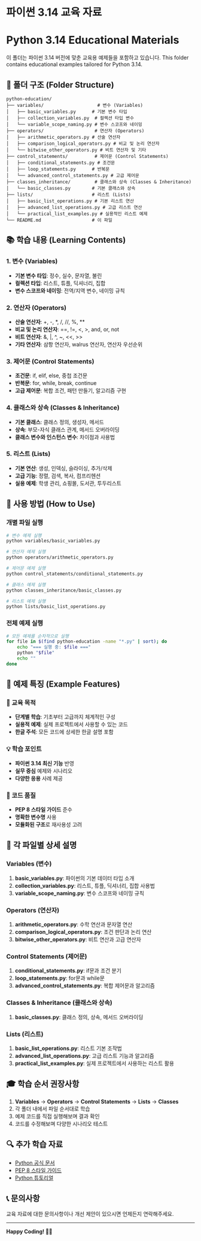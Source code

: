 # 파이썬 3.14 교육 자료
# Python 3.14 Educational Materials

이 폴더는 파이썬 3.14 버전에 맞춘 교육용 예제들을 포함하고 있습니다.
This folder contains educational examples tailored for Python 3.14.

## 📁 폴더 구조 (Folder Structure)

```
python-education/
├── variables/                    # 변수 (Variables)
│   ├── basic_variables.py      # 기본 변수 타입
│   ├── collection_variables.py  # 컬렉션 타입 변수
│   └── variable_scope_naming.py # 변수 스코프와 네이밍
├── operators/                   # 연산자 (Operators)
│   ├── arithmetic_operators.py # 산술 연산자
│   ├── comparison_logical_operators.py # 비교 및 논리 연산자
│   └── bitwise_other_operators.py # 비트 연산자 및 기타
├── control_statements/          # 제어문 (Control Statements)
│   ├── conditional_statements.py # 조건문
│   ├── loop_statements.py      # 반복문
│   └── advanced_control_statements.py # 고급 제어문
├── classes_inheritance/         # 클래스와 상속 (Classes & Inheritance)
│   └── basic_classes.py        # 기본 클래스와 상속
├── lists/                      # 리스트 (Lists)
│   ├── basic_list_operations.py # 기본 리스트 연산
│   ├── advanced_list_operations.py # 고급 리스트 연산
│   └── practical_list_examples.py # 실용적인 리스트 예제
└── README.md                   # 이 파일
```

## 📚 학습 내용 (Learning Contents)

### 1. 변수 (Variables)
- **기본 변수 타입**: 정수, 실수, 문자열, 불린
- **컬렉션 타입**: 리스트, 튜플, 딕셔너리, 집합
- **변수 스코프와 네이밍**: 전역/지역 변수, 네이밍 규칙

### 2. 연산자 (Operators)
- **산술 연산자**: +, -, *, /, //, %, **
- **비교 및 논리 연산자**: ==, !=, <, >, and, or, not
- **비트 연산자**: &, |, ^, ~, <<, >>
- **기타 연산자**: 삼항 연산자, walrus 연산자, 연산자 우선순위

### 3. 제어문 (Control Statements)
- **조건문**: if, elif, else, 중첩 조건문
- **반복문**: for, while, break, continue
- **고급 제어문**: 복합 조건, 패턴 만들기, 알고리즘 구현

### 4. 클래스와 상속 (Classes & Inheritance)
- **기본 클래스**: 클래스 정의, 생성자, 메서드
- **상속**: 부모-자식 클래스 관계, 메서드 오버라이딩
- **클래스 변수와 인스턴스 변수**: 차이점과 사용법

### 5. 리스트 (Lists)
- **기본 연산**: 생성, 인덱싱, 슬라이싱, 추가/삭제
- **고급 기능**: 정렬, 검색, 복사, 컴프리헨션
- **실용 예제**: 학생 관리, 쇼핑몰, 도서관, 투두리스트

## 🚀 사용 방법 (How to Use)

### 개별 파일 실행
```bash
# 변수 예제 실행
python variables/basic_variables.py

# 연산자 예제 실행
python operators/arithmetic_operators.py

# 제어문 예제 실행
python control_statements/conditional_statements.py

# 클래스 예제 실행
python classes_inheritance/basic_classes.py

# 리스트 예제 실행
python lists/basic_list_operations.py
```

### 전체 예제 실행
```bash
# 모든 예제를 순차적으로 실행
for file in $(find python-education -name "*.py" | sort); do
    echo "=== 실행 중: $file ==="
    python "$file"
    echo ""
done
```

## 📖 예제 특징 (Example Features)

### 🎯 교육 목적
- **단계별 학습**: 기초부터 고급까지 체계적인 구성
- **실용적 예제**: 실제 프로젝트에서 사용할 수 있는 코드
- **한글 주석**: 모든 코드에 상세한 한글 설명 포함

### 💡 학습 포인트
- **파이썬 3.14 최신 기능** 반영
- **실무 중심** 예제와 시나리오
- **다양한 응용** 사례 제공

### 🔧 코드 품질
- **PEP 8 스타일 가이드** 준수
- **명확한 변수명** 사용
- **모듈화된 구조**로 재사용성 고려

## 📝 각 파일별 상세 설명

### Variables (변수)
1. **basic_variables.py**: 파이썬의 기본 데이터 타입 소개
2. **collection_variables.py**: 리스트, 튜플, 딕셔너리, 집합 사용법
3. **variable_scope_naming.py**: 변수 스코프와 네이밍 규칙

### Operators (연산자)
1. **arithmetic_operators.py**: 수학 연산과 문자열 연산
2. **comparison_logical_operators.py**: 조건 판단과 논리 연산
3. **bitwise_other_operators.py**: 비트 연산과 고급 연산자

### Control Statements (제어문)
1. **conditional_statements.py**: if문과 조건 분기
2. **loop_statements.py**: for문과 while문
3. **advanced_control_statements.py**: 복합 제어문과 알고리즘

### Classes & Inheritance (클래스와 상속)
1. **basic_classes.py**: 클래스 정의, 상속, 메서드 오버라이딩

### Lists (리스트)
1. **basic_list_operations.py**: 리스트 기본 조작법
2. **advanced_list_operations.py**: 고급 리스트 기능과 알고리즘
3. **practical_list_examples.py**: 실제 프로젝트에서 사용하는 리스트 활용

## 🎓 학습 순서 권장사항

1. **Variables** → **Operators** → **Control Statements** → **Lists** → **Classes**
2. 각 폴더 내에서 파일 순서대로 학습
3. 예제 코드를 직접 실행해보며 결과 확인
4. 코드를 수정해보며 다양한 시나리오 테스트

## 🔍 추가 학습 자료

- [Python 공식 문서](https://docs.python.org/3.14/)
- [PEP 8 스타일 가이드](https://pep8.org/)
- [Python 튜토리얼](https://docs.python.org/3.14/tutorial/)

## 📞 문의사항

교육 자료에 대한 문의사항이나 개선 제안이 있으시면 언제든지 연락해주세요.

---

**Happy Coding! 🐍✨**
